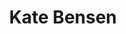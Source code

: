---
layout: layouts/profile.liquid
title: Kate Bensen
id: kate_bensen
prefix: 
first: Kate
middle: 
last: Bensen
suffix: 
currentTitle: Corporate Board Director
currentOrg: MicroMetl Corporation
bio: Kate is an adept CEO well-versed in finance and manufacturing, corporate governance/business concerns.<br /><br />She has significant Board interaction/experience in Leadership Succession, Finance, Nominating/Governance committees and excels at strategically enhancing&#58;<br /><br />Governance | Human Capital Management | Community/Stakeholder Relations | Diversity &amp; Inclusion | Reputation <br /><br />ERM | Digital Transformation Culture | Succession Planning | Traditional/Digital/Social Media Marketing Positioning<br /><br />Her most recent Board interactions were as the President and CEO, THE CHICAGO NETWORK (TCN) where she led over 120 employees, contractors and volunteers with full P&amp;L responsibility for this premier group of Chicago’s highest level women business leaders. Kate began/enhanced relations with major Chicago-headquartered manufacturing/service corporations’ CEOs and boards, plus&#58;<br /><br />· Built topline revenues 80%, grew operating reserves from 0 to 15 months by elevating Women in the Forefront outreach.<br /><br />· Launched two rebranding campaigns and introduced professional grade social media and web content marketing.<br /><br />· Pioneered Virtual Mentoring App to develop TCN network among next generation women leaders.<br /><br />· Honored with first 2020 Women on Boards “Champion of Women Award” for active role in TCN leaders gaining board seats.<br /><br />Kate’s network of C-Suite corporate executives and Board experience is extensive, with Kate being instrumental in their business growth, transformation, and—most importantly, leadership governance—for&#58;<br /><br />· MICROMETL CORPORATION (2022 – present) – leading US manufacturer of HVAC parts and equipment.<br /><br />· NEW MUSIC USA (2022 – present) – one of the most impactful funders and resources for music creators in the United States. Development Committee.<br /><br />· ADMIRAL AT THE LAKE (2022 – present) – Chicago’s most elevated senior living and retirement community. Governance Committee<br /><br />· THE CHICAGO CLUB (2015 – present) — founded in 1869, a private social club with members including many of Chicago’s most prominent business and civic leaders, with Kate’s roles&#58; Board Member (2016 - present); Nominating Committee (2016 – 2022); Facilities Committee Chair (2022 – present).<br /><br />· THE ARTS CLUB OF CHICAGO (2008 – present) — a preeminent exhibitor of international art and forum for established and emerging artists, with Kate as Board Member (2013 – present); Audit Chair and Finance Committee (2019 – present).<br /><br />· EIGHTH BLACKBIRD P.A.A. (2013 – 2019) — a National Grammy Award winning classical musical ensemble, where Kate (as Board Member&#58; Board Chair (2018 – 2019); Governance Chair (2013 – 2017); Executive Committee Chair (2018 – 2019)) instituted the first governance structure (committee creation/charters, bylaws revamp);and led the organization through a major leadership restructuring, keeping major funding from MacArthur and other foundations intact throughout process.<br /><br />· UNIVERSITY OF CHICAGO WOMEN’S BOARD (2004 – 2007) — a dynamic, diverse network of civic and business leaders advancing the University of Chicago’s mission of rigorous inquiry/engagement, where Kate, as Chair, energized this 46-year-old organization by transforming its existing effective core via fresh initiatives around visibility, communications, and branding, building a solid institutional infrastructure for growth and cultivating a powerful financial engine.<br /><br />She also built a marketing/branding foundation by introducing first ever cohesive brand standards/internet presence that achieved 28% gains in overall project giving, 175% grant requests growth, and generated a cornerstone donation for a six-figure scholarship.<br /><br />· ALL CHICAGO (f/k/a EMERGENCY FUND) (2001 – 2004) — a nonprofit focused on “making homelessness history,” where Kate as Board Director&#58; Chair, Governance Committee (2002 – 2004) led the Governance Committee during a potential merger with possible capacity to better serve the 5,000+ homeless Chicagoans.<br /><br />She also cleared a path for the successful completion of that merger by transforming All Chicago from a founder model to a governing board model and implementing Board best practices, enabling scaling of services and integration of its governance practices.<br /><br />· CHICAGO FINANCE EXCHANGE (1998 – present) — an invitation-only organization of the top 200+ leading Chicago women in finance where Kate was President (2004 – 2005) and Board Director (1999 – 2005).<br /><br />· UNIVERSITY OF CHICAGO ALUMNI BOARD OF GOVERNORS (1995 – 2002) — a 24-member Board that develops and launches strategic plans supporting the University’s continuing global leadership where Kate as Board Member&#58; Nominating and Governance Chair (2002 - 2004); President/Chair (2000 – 2002) developed/led first strategic plan based on values, strengthening engagement, promoting alumni career growth, and acquired/established the University’s Alumni House, now an iconic campus presence.<br /><br />Prior to TCN, Kate was the Head of the Strategy Practice for CONLON PUBLIC STRATEGIES where she led strategy, leadership succession plans, board development, and growth capabilities enrichment for local and national organizations. Kate began her career at SCHIFF HARDIN, LLP, where she wasthe highest-ranking female Partner in national public finance—leading teams handling complex infrastructure and housing financings (up to $1B); she also represented institutional investors in private placement and structured finance transactions across a broad range of industries. Kate earned a JD at Loyola University and an AB at The University of Chicago.
linkedin: https://www.linkedin.com/in/katebensen/
tiktok: 
twitter: 
aboutme: 
insta: 
orgURL: 
snapchat: 
personalURL: 
smallHeadshotURL: assets/images/headshots/KBensen%20%281%29_converted_scaled.avif
originalHeadshotURL: assets/images/headshots/KBensen%20%281%29_converted_scaled.avif
tags-experience: 
 - DEI
 - Governance
 - DEI
 - Digital
 - Governance
 - Legal
 - Marketing
 - P&L&#58; $0-$500M
tags-current-industries: 
 - Arts, Entertainment, and Recreation
 - Health Care and Social Assistance
 - Manufacturing
tags-current-position: 
tags-past-industries: 
 - Associations
 - Consulting
 - Law
tags-past-position: 
 - CEO / Chief Executive Officer
tags-current-board-service: 
    - Corporate Private
    - Nonprofit
tags-past-board-service: 
    - Nonprofit
boards-current-corporate-private: 
 - MicroMetl Corporation, Independent Director
boards-current-corporate-public: 
boards-current-nonprofit: 
 - New Music USA, Director; Development Committee
 - Admiral at the Lake, Director; Governance Committee
 - The Chicago Club, Director; Facilities Chair
 - Arts Club of Chicago, Audit Chair
boards-current-privateequity: 
boards-current-spac: 
boards-current-vc: 
boards-past-corporate-private: 
boards-past-corporate-public: 
boards-past-nonprofit: 
 - Eighth Blackbird Performing Arts Association, Board Chair; Executive Committee; Nom/Gov Committee
 - Chicago Finance Exchange, Director; President
 - University of Chicago Women's Board, Chair
 - All Chicago (f/k/a Emergency Fund), Director; Governance Chair
boards-past-privateequity: 
boards-past-spac: 
boards-past-vc: 
---
